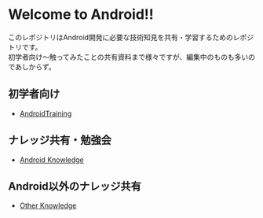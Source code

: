 # Welcome to Android!!
このレポジトリはAndroid開発に必要な技術知見を共有・学習するためのレポジトリです。  
初学者向け〜触ってみたことの共有資料まで様々ですが、編集中のものも多いのであしからず。  

## 初学者向け
- [AndroidTraining](https://github.com/nyanc0/Android/tree/android_training)

## ナレッジ共有・勉強会
- [Android Knowledge](https://github.com/nyanc0/Android/tree/android_knowledge)

## Android以外のナレッジ共有
- [Other Knowledge](https://github.com/nyanc0/Android/tree/other_knowledge)
